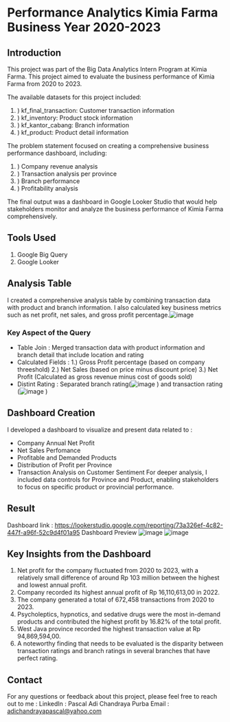 # Performance Analytics Kimia Farma Business Year 2020-2023
## Introduction
This project was part of the Big Data Analytics Intern Program at Kimia Farma. This project aimed to evaluate the business performance of Kimia Farma from 2020 to 2023.

The available datasets for this project included:

1. ) kf_final_transaction: Customer transaction information
2. ) kf_inventory: Product stock information
3. ) kf_kantor_cabang: Branch information
4. ) kf_product: Product detail information

   
The problem statement focused on creating a comprehensive business performance dashboard, including:

1. ) Company revenue analysis
2. ) Transaction analysis per province
3. ) Branch performance 
4. ) Profitability analysis

   
The final output was a dashboard in Google Looker Studio that would help stakeholders monitor and analyze the business performance of Kimia Farma comprehensively.

## Tools Used
1. Google Big Query
2. Google Looker

## Analysis Table

I created a comprehensive analysis table by combining transaction data with product and branch information. I also calculated key business metrics such as net profit, net sales, and gross profit percentage.![image](https://github.com/user-attachments/assets/fd464978-6e8a-45a8-ac52-6f52d119b984)
  ### Key Aspect of the Query
  - Table Join : Merged transaction data with product information and branch detail that include location and rating
  - Calculated Fields : 1.) Gross Profit percentage (based on company threeshold) 2.) Net Sales (based on price minus discount price) 3.) Net Profit (Calculated as gross revenue minus cost of goods sold)
  - Distint Rating : Separated branch rating(![image](https://github.com/user-attachments/assets/e058f293-544c-45aa-82c3-66090faf1f78)
) and transaction rating (![image](https://github.com/user-attachments/assets/238cffb6-8cc1-45c3-bb35-0576e1b9b1b8)
)
## Dashboard Creation
I developed a dashboard to visualize and present data related to :
- Company Annual Net Profit
- Net Sales Perfomance
- Profitable and Demanded Products
- Distribution of Profit per Province
- Transaction Analysis on Customer Sentiment
For deeper analysis, I included data controls for Province and Product, enabling stakeholders to focus on specific product or provincial performance.
## Result
Dashboard link : https://lookerstudio.google.com/reporting/73a326ef-4c82-447f-a96f-52c9d4f01a95
Dashboard Preview
![image](https://github.com/user-attachments/assets/b5728ffe-0a9d-42cf-be09-e5bec8ac6d8e)
![image](https://github.com/user-attachments/assets/4235517d-2e83-44cf-abde-68e2daa0c5cc)

## Key Insights from the Dashboard
1.  Net profit for the company fluctuated from 2020 to 2023, with a relatively small difference of around Rp 103 million between the highest and lowest annual profit.
2.  Company recorded its highest annual profit of Rp 16,110,613,00 in 2022.
3.  The company generated a total of 672,458 transactions from 2020 to 2023.
4.  Psycholeptics, hypnotics, and sedative drugs were the most in-demand products and contributed the highest profit by 16.82% of the total profit.
5.  West Java province recorded the highest transaction value at Rp 94,869,594,00.
6.  A noteworthy finding that needs to be evaluated is the disparity between transaction ratings and branch ratings in several branches that have perfect rating.

## Contact
For any questions or feedback about this project, please feel free to reach out to me :
LinkedIn : Pascal Adi Chandraya Purba
Email : adichandrayapascal@yahoo.com



